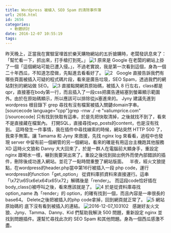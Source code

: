 ```yaml
---
title: Wordpress 被植入 SEO Spam 的清除事件簿
url: 2656.html
id: 2656
categories:
  - 軟體研討
date: 2016-12-07 10:55:19
tags:
---
```


昨天晚上，正當我在實驗室埋首於樂天購物網站的五折搶購時，老闆發訊息來了：「幫忙看一下，抓出來，打手槍打到死。」 ![1](/images/2016/12/1.jpg) 原來是 Google 在老闆的網站上掛了一個「這個網站可能已遭入侵。」，不過老實說，我是第一次看到這個，身為一個二十年西瓜，不知道怎麼做，先點進去看看好了。  ![2](/images/2016/12/2.jpg)   Google 直接告訴我們有哪些頁面被插入可疑的程式碼片段，看來是廣告垃圾，SEO Spam，透過我們的網站對別的網站做 SEO。 ![3](/images/2016/12/3.jpg) 直接點開網頁原始碼，被插入 8 行左右，class都是qpr，直接塞在body第一行，而且插入了一段css把廣告連結塞到螢幕顯示範圍外。由於在原始碼顯示，所以應該可以排除從js塞進來的。 Jyny 建議先進到 wordpress 根目錄下 grep 尋找有沒有檔案被插入關鍵domain字串。 \[sourcecode language="cpp"\]grep -rnw ./ -e "valiumprice.com"\[/sourcecode\] 只有找到快取有這串，於是先把快取清掉，之後就找不到了，看來不是直接藏在檔案內。 打開SQL，直接尋找wp_posts的content，也是沒有找到。 這時發生一件事情，我在插件中尋找線索的時候，網站突然 HTTP 500 了，我束手無策。讓 Tamama 和 Jyny 來救援，先找 nginx log 來看看，過程中也發現 server 中留有前一個網管的另一個網站，看來的確是有用這台主機跑其他服務XD 這時火文狼和 Danny 大大回來了，於是一群人在電腦前大顯身手，重設定 nginx 跟喝水一樣，嚇到我要哭出來了。重設之後找到拋出例外而使內部錯誤的插件，刪除後成功進入網站。並花了一點時間重整了網站版面。   半夜，經火文狼提點，在wordpress的header.php當中第16行被插入一段 php code，運行wordpress的function「get_option」  從資料庫抓資料來直接運行。這串「\\x72\\x65\\x6e\\x64\\x65\\x72」解碼後是「render」。  而這段code恰好插在body_class()被呼叫之後，看來應該就是了。 ![4](/images/2016/12/4.jpg)  於是從資料庫尋找 option_name 為「render」的 option，的確有找到一個，而且內容是一串很長的base64。  Delete之後把被插入的php code拿掉，回到網頁就正常了。  ![5](/images/2016/12/5.jpg)  網站原始碼的 <body> 底下沒有看到被插入的連結。  ![2016-12-07_103102](/images/2016/12/2016-12-07_103102.jpg)   感謝好友火文狼、Jyny、Tamma、Danny、Kid 們幫助我解決 500 問題，重新設定 nginx 並找到問題插件。還幫忙尋找此次的 SEO Spam 和其他問題。身為一個西瓜感激不盡。